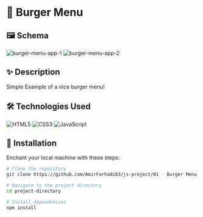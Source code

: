 # 🍔 Burger Menu

## 🖼️ Schema

<img src="https://github.com/user-attachments/assets/7838fd5f-c566-4221-b464-ed17bf58ac67" alt="burger-menu-app-1">
<img src="https://github.com/user-attachments/assets/046bac3f-0957-4284-9581-57259f528a08" alt="burger-menu-app-2">

## ✨ Description

Simple Example of a nice burger menu!

## 🛠️ Technologies Used

![HTML5](https://img.shields.io/badge/-HTML5-E34F26?style=flat-square&logo=html5&logoColor=white)
![CSS3](https://img.shields.io/badge/-CSS3-1572B6?style=flat-square&logo=css3&logoColor=white)
![JavaScript](https://img.shields.io/badge/-JavaScript-F7DF1E?style=flat-square&logo=javascript&logoColor=black)

## 🚀 Installation

Enchant your local machine with these steps:

  ```bash
  # Clone the repository
  git clone https://github.com/AmirFarhadi83/js-project/01 - Burger Menu.git

  # Navigate to the project directory
  cd project-directory

  # Install dependencies
  npm install
  ```

